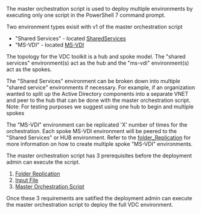 The master orchestration script is used to deploy multiple environments by executing only one script in the PowerShell 7 command prompt.

Two environment types exisit with v1 of the master orchestration script
- "Shared Services" - located [SharedServices](../../Environments/SharedServices)
- "MS-VDI" - located [MS-VDI](../../Environments/MS-VDI)

The topology for the VDC toolkit is a hub and spoke model. The "shared services" environment(s) act as the hub and the "ms-vdi" environment(s) act as the 
spokes. 

The "Shared Services" environment can be broken down into multiple "shared service" environments if necessary. For example, if an organization wanted to split up the 
Active Directory components into a separate VNET and peer to the hub that can be done with the master orchestration script. 
Note: For testing purposes we suggest using one hub to begin and multiple spokes

The "MS-VDI" environment can be replicated 'X' number of times for the orchestration. Each spoke MS-VDI environment will be peered to the "Shared Services" or HUB environment.
Refer to the [folder_Replication](../masterOrchestration/folder_replication.md) for more information on how to create multiple spoke "MS-VDI" environments.

The master orchestration script has 3 prerequisites before the deployment admin can execute the script.
1. [Folder Replication](../masterOrchestration/folder_replication.md) 
2. [Input File](../masterOrchestration/input_File.md)
3. [Master Orchestration Script](../masterOrchestration_script.md)

Once these 3 requirements are satified the deployment admin can execute the master orchestration script to deploy the full VDC environment. 
